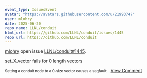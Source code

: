 ```yaml
---
event_type: IssuesEvent
avatar: "https://avatars.githubusercontent.com/u/2199374?"
user: mlohry
date: 2025-06-20
repo_name: LLNL/conduit
html_url: https://github.com/LLNL/conduit/issues/1445
repo_url: https://github.com/LLNL/conduit
---
```


<a href='https://github.com/mlohry' target='_blank'>mlohry</a> open issue <a href='https://github.com/LLNL/conduit/issues/1445' target='_blank'>LLNL/conduit#1445</a>.

<p>set_X_vector fails for 0 length vectors</p><small>Setting a conduit node to a 0-size vector causes a segfault:...</small><a href='https://github.com/LLNL/conduit/issues/1445' target='_blank'>View Comment</a>